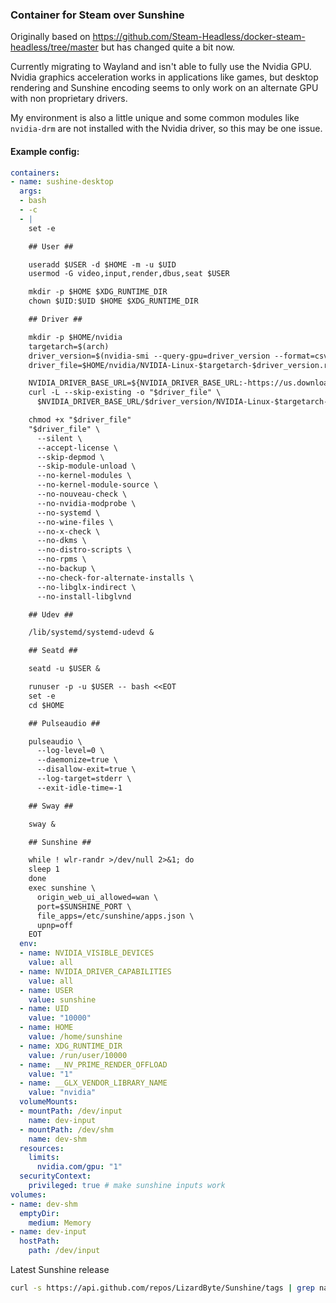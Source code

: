 ### Container for Steam over Sunshine

Originally based on https://github.com/Steam-Headless/docker-steam-headless/tree/master but has changed quite a bit now.

Currently migrating to Wayland and isn't able to fully use the Nvidia GPU. Nvidia graphics acceleration works in applications like games, but desktop rendering and Sunshine encoding seems to only work on an alternate GPU with non proprietary drivers.

My environment is also a little unique and some common modules like `nvidia-drm` are not installed with the Nvidia driver, so this may be one issue.

#### Example config:

```yaml
containers:
- name: sushine-desktop
  args:
  - bash
  - -c
  - |
    set -e

    ## User ##

    useradd $USER -d $HOME -m -u $UID
    usermod -G video,input,render,dbus,seat $USER

    mkdir -p $HOME $XDG_RUNTIME_DIR
    chown $UID:$UID $HOME $XDG_RUNTIME_DIR

    ## Driver ##

    mkdir -p $HOME/nvidia
    targetarch=$(arch)
    driver_version=$(nvidia-smi --query-gpu=driver_version --format=csv,noheader --id=0)
    driver_file=$HOME/nvidia/NVIDIA-Linux-$targetarch-$driver_version.run

    NVIDIA_DRIVER_BASE_URL=${NVIDIA_DRIVER_BASE_URL:-https://us.download.nvidia.com/XFree86/${targetarch/x86_64/Linux-x86_64}}
    curl -L --skip-existing -o "$driver_file" \
      $NVIDIA_DRIVER_BASE_URL/$driver_version/NVIDIA-Linux-$targetarch-$driver_version.run

    chmod +x "$driver_file"
    "$driver_file" \
      --silent \
      --accept-license \
      --skip-depmod \
      --skip-module-unload \
      --no-kernel-modules \
      --no-kernel-module-source \
      --no-nouveau-check \
      --no-nvidia-modprobe \
      --no-systemd \
      --no-wine-files \
      --no-x-check \
      --no-dkms \
      --no-distro-scripts \
      --no-rpms \
      --no-backup \
      --no-check-for-alternate-installs \
      --no-libglx-indirect \
      --no-install-libglvnd

    ## Udev ##

    /lib/systemd/systemd-udevd &

    ## Seatd ##

    seatd -u $USER &

    runuser -p -u $USER -- bash <<EOT
    set -e
    cd $HOME

    ## Pulseaudio ##

    pulseaudio \
      --log-level=0 \
      --daemonize=true \
      --disallow-exit=true \
      --log-target=stderr \
      --exit-idle-time=-1

    ## Sway ##

    sway &

    ## Sunshine ##

    while ! wlr-randr >/dev/null 2>&1; do
    sleep 1
    done
    exec sunshine \
      origin_web_ui_allowed=wan \
      port=$SUNSHINE_PORT \
      file_apps=/etc/sunshine/apps.json \
      upnp=off
    EOT
  env:
  - name: NVIDIA_VISIBLE_DEVICES
    value: all
  - name: NVIDIA_DRIVER_CAPABILITIES
    value: all
  - name: USER
    value: sunshine
  - name: UID
    value: "10000"
  - name: HOME
    value: /home/sunshine
  - name: XDG_RUNTIME_DIR
    value: /run/user/10000
  - name: __NV_PRIME_RENDER_OFFLOAD
    value: "1"
  - name: __GLX_VENDOR_LIBRARY_NAME
    value: "nvidia"
  volumeMounts:
  - mountPath: /dev/input
    name: dev-input
  - mountPath: /dev/shm
    name: dev-shm
  resources:
    limits:
      nvidia.com/gpu: "1"
  securityContext:
    privileged: true # make sunshine inputs work
volumes:
- name: dev-shm
  emptyDir:
    medium: Memory
- name: dev-input
  hostPath:
    path: /dev/input
```

Latest Sunshine release

```bash
curl -s https://api.github.com/repos/LizardByte/Sunshine/tags | grep name | head -1 | cut -d '"' -f 4 | tr -d 'v'
```